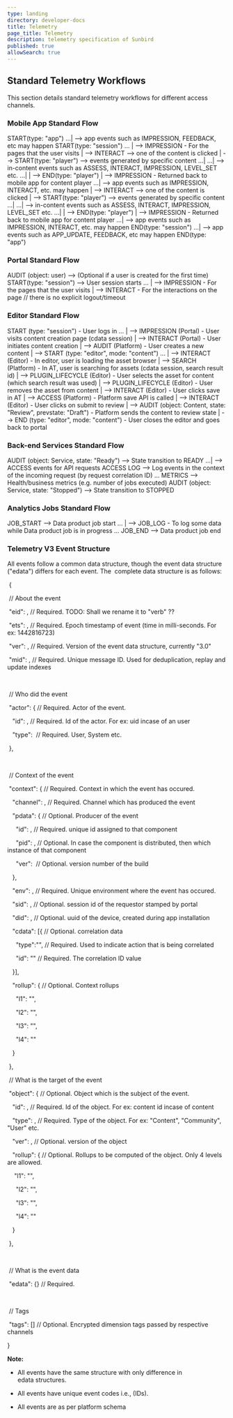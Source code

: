 ```yaml
---
type: landing
directory: developer-docs
title: Telemetry
page_title: Telemetry
description: telemetry specification of Sunbird
published: true
allowSearch: true
--- 
```


## Standard Telemetry Workflows

This section details standard telemetry workflows for different access channels. 

### Mobile App Standard Flow

START(type: "app")
    ...| --> app events such as IMPRESSION, FEEDBACK, etc may happen
    START(type: "session")
        ...
        | --> IMPRESSION - For the pages that the user visits
        | --> INTERACT --> one of the content is clicked
            | --> START(type: "player") --> events generated by specific content
                ...|
                ...| --> in-content events such as ASSESS, INTERACT, IMPRESSION, LEVEL_SET etc.
                ...|
            | --> END(type: "player")
        | --> IMPRESSION - Returned back to mobile app for content player
        ...| --> app events such as IMPRESSION, INTERACT, etc. may happen
        | --> INTERACT --> one of the content is clicked
            | --> START(type: "player") --> events generated by specific content
                ...|
                ...| --> in-content events such as ASSESS, INTERACT, IMPRESSION, LEVEL_SET etc.
                ...|
            | --> END(type: "player")
        | --> IMPRESSION - Returned back to mobile app for content player
        ...| --> app events such as IMPRESSION, INTERACT, etc. may happen
    END(type: "session")
    ...| --> app events such as APP_UPDATE, FEEDBACK, etc may happen
END(type: "app")

### Portal Standard Flow

AUDIT (object: user) --> (Optional if a user is created for the first time)
START(type: "session") --> User session starts
    ...
    | --> IMPRESSION - For the pages that the user visits
    | --> INTERACT - For the interactions on the page
    // there is no explicit logout/timeout

### Editor Standard Flow

START (type: "session") - User logs in
    ...
    | --> IMPRESSION (Portal) - User visits content creation page (cdata session)
    | --> INTERACT (Portal) - User initiates content creation
    | --> AUDIT (Platform) - User creates a new content
    | --> START (type: "editor", mode: "content")
        ...
        | --> INTERACT (Editor) - In editor, user is loading the asset browser
        | --> SEARCH (Platform) - In AT, user is searching for assets (cdata session, search result id)
        | --> PLUGIN_LIFECYCLE (Editor) - User selects the asset for content (which search result was used)
        | --> PLUGIN_LIFECYCLE (Editor) - User removes the asset from content
        | --> INTERACT (Editor) - User clicks save in AT
        | --> ACCESS (Platform) - Platform save API is called
        | --> INTERACT (Editor) - User clicks on submit to review
        | --> AUDIT (object: Content, state: "Review", prevstate: "Draft") - Platform sends the content to review state
    | --> END (type: "editor", mode: "content") - User closes the editor and goes back to portal

### Back-end Services Standard Flow

AUDIT (object: Service, state: "Ready") --> State transition to READY
    ...| --> ACCESS events for API requests
    ACCESS
        LOG --> Log events in the context of the incoming request (by request correlation ID)
        ...
    METRICS --> Health/business metrics (e.g. number of jobs executed)
AUDIT (object: Service, state: "Stopped") --> State transition to STOPPED

### Analytics Jobs Standard Flow

JOB_START --> Data product job start
    ...
    | --> JOB_LOG - To log some data while Data product job is in progress
    ...
JOB_END --> Data product job end

### **Telemetry V3 Event Structure**

All events follow a common data structure, though the event data structure ("edata") differs for each event. The  complete data structure is as follows: 

 {

 // About the event

 "eid": , // Required. TODO: Shall we rename it to "verb" ?? 

 "ets": , // Required. Epoch timestamp of event (time in milli-seconds. For ex: 1442816723)

 "ver": , // Required. Version of the event data structure, currently "3.0"

 "mid": , // Required. Unique message ID. Used for deduplication, replay and update indexes

 

 // Who did the event

 "actor": { // Required. Actor of the event.

   "id": , // Required. Id of the actor. For ex: uid incase of an user

   "type":  // Required. User, System etc.

 },

 

 // Context of the event

 "context": { // Required. Context in which the event has occured.

   "channel": , // Required. Channel which has produced the event

   "pdata": { // Optional. Producer of the event

     "id": , // Required. unique id assigned to that component

     "pid": , // Optional. In case the component is distributed, then which instance of that component

     "ver":  // Optional. version number of the build

   },

   "env": , // Required. Unique environment where the event has occured.

   "sid": , // Optional. session id of the requestor stamped by portal

   "did": , // Optional. uuid of the device, created during app installation

   "cdata": [{ // Optional. correlation data

     "type":"", // Required. Used to indicate action that is being correlated

     "id": "" // Required. The correlation ID value

   }],

   "rollup": { // Optional. Context rollups

     "l1": "",

     "l2": "",

     "l3": "",

     "l4": ""

   }

 },

 // What is the target of the event

 "object": { // Optional. Object which is the subject of the event.

   "id": , // Required. Id of the object. For ex: content id incase of content

   "type": , // Required. Type of the object. For ex: "Content", "Community", "User" etc.

   "ver": , // Optional. version of the object

   "rollup": { // Optional. Rollups to be computed of the object. Only 4 levels are allowed.

   	"l1": "",

     "l2": "",

     "l3": "",

     "l4": ""

   }

 },

 

 // What is the event data

 "edata": {} // Required.

 

 // Tags

 "tags": [] // Optional. Encrypted dimension tags passed by respective channels

}

**Note:**

* All events have the same structure with only difference in edata structures.

* All events have unique event codes i.e., (IDs).

* All events are as per platform schema
